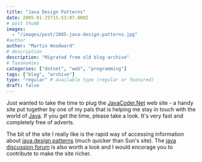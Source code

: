 ```yaml
---
title: "Java Design Patterns"
date: 2005-01-25T15:53:07.000Z
# post thumb
images:
  - "/images/post/2005-java-design-patterns.jpg"
#author
author: "Martin Woodward"
# description
description: "Migrated from old blog archive"
# Taxonomies
categories: ["dotnet", "web", "programming"]
tags: ["blog", "archive"]
type: "regular" # available type (regular or featured)
draft: false
---
```


Just wanted to take the time to plug the [JavaCoder.Net](http://www.javacoder.net) web site - a handy site put together by one of my pals that is helping me stay in touch with the world of [Java](http://www.javacoder.net). If you get the time, please take a look. It's very fast and completely free of adverts.

The bit of the site I really like is the rapid way of accessing information about [java design patterns](http://www.javacoder.net/patterns.jsp) (much quicker than Sun's site). The [java discussion forum](http://www.javacoder.net/forum) is also worth a look and I would encorage you to contribute to make the site richer.
